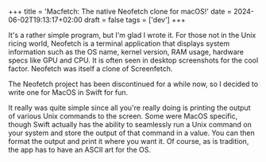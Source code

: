 +++
title = 'Macfetch: The native Neofetch clone for macOS!'
date = 2024-06-02T19:13:17+02:00
draft = false
tags = ['dev']
+++

It's a rather simple program, but I'm glad I wrote it. For those not in the Unix ricing world, Neofetch is a terminal application that displays system information such as the OS name, kernel version, RAM usage, hardware specs like GPU and CPU. It is often seen in desktop screenshots for the cool factor. Neofetch was itself a clone of Screenfetch.

The Neofetch project has been discontinued for a while now, so I decided to write one for MacOS in Swift for fun.

It really was quite simple since all you're really doing is printing the output of various Unix commands to the screen. Some were MacOS specific, though Swift actually has the ability to seamlessly run a Unix command on your system and store the output of that command in a value. You can then format the output and print it where you want it.
Of course, as is tradition, the app has to have an ASCII art for the OS.